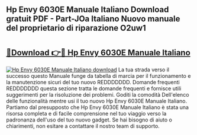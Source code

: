 ## Hp Envy 6030E Manuale Italiano Download gratuit PDF - Part-JOa Italiano Nuovo manuale del proprietario di riparazione O2uw1

# <h2><a href="http://dff1978.blite.top/?on=Hp+Envy+6030E+Manuale+Italiano">🔗Download 👉🔴 Hp Envy 6030E Manuale Italiano</a></h2>

[![Hp Envy 6030E Manuale Italiano download](https://i.imgur.com/lujVjoI.png)](http://dff1978.blite.top/?on=Hp+Envy+6030E+Manuale+Italiano)
La tua strada verso il successo questo Manuale funge da tabella di marcia per il funzionamento e la manutenzione sicuri del tuo nuovo REDDDDDDD. Domande frequenti REDDDDDDD questa sezione tratta le domande frequenti e fornisce utili suggerimenti per la risoluzione dei problemi. Goditi la comodità Dell'elenco delle funzionalità mentre usi il tuo nuovo Hp Envy 6030E Manuale Italiano. Partiamo dal presupposto che Hp Envy 6030E Manuale Italiano è stata una risorsa completa e di facile comprensione nel tuo viaggio verso la padronanza dell'uso del tuo nuovo gadget. Se hai bisogno di aiuto o chiarimenti, non esitare a contattare il nostro team di supporto.
